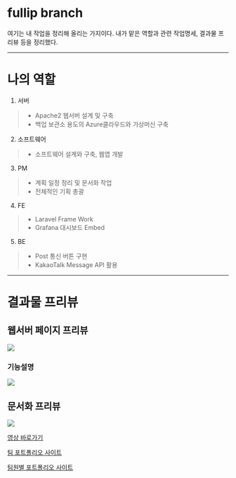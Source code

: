 # fullip branch
여기는 내 작업을 정리해 올리는 가지이다.
내가 맡은 역할과 관련 작업명세, 결과물 프리뷰 등을 정리했다.

----------

# 나의 역할
1. 서버
> - Apache2 웹서버 설계 및 구축
> - 백업 보관소 용도의 Azure클라우드와 가상머신 구축
2. 소프트웨어
> - 소프트웨어 설계와 구축, 웹앱 개발
3. PM
> - 계획 일정 정리 및 문서화 작업
> - 전체적인 기획 총괄
4. FE
> - Laravel Frame Work
> - Grafana 대시보드 Embed
5. BE
> - Post 통신 버튼 구현
> - KakaoTalk Message API 활용

----------

# 결과물 프리뷰

## 웹서버 페이지 프리뷰
<img src="assets/webserver.png">

### 기능설명
<img src="assets/webserver2.png">

## 문서화 프리뷰
<img src="assets/ppt.png">

<a href src="#">영상 바로가기</a>

<a href src="#">팀 포트폴리오 사이트</a>

<a href src="#">팀원별 포트폴리오 사이트</a>